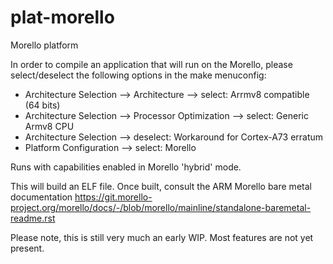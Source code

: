 # plat-morello

Morello platform

In order to compile an application that will run on the Morello, please
select/deselect the following options in the make menuconfig:
- Architecture Selection --> Architecture --> select: Arrmv8 compatible (64 bits)
- Architecture Selection --> Processor Optimization --> select: Generic Armv8 CPU
- Architecture Selection --> deselect: Workaround for Cortex-A73 erratum
- Platform Configuration --> select: Morello

Runs with capabilities enabled in Morello 'hybrid' mode.

This will build an ELF file. Once built, consult the ARM Morello bare metal documentation https://git.morello-project.org/morello/docs/-/blob/morello/mainline/standalone-baremetal-readme.rst

Please note, this is still very much an early WIP. Most features are not yet present.
